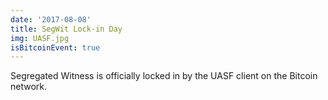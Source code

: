 ```yaml
---
date: '2017-08-08'
title: SegWit Lock-in Day
img: UASF.jpg
isBitcoinEvent: true
---
```


Segregated Witness is officially locked in by the UASF client on the Bitcoin network.
